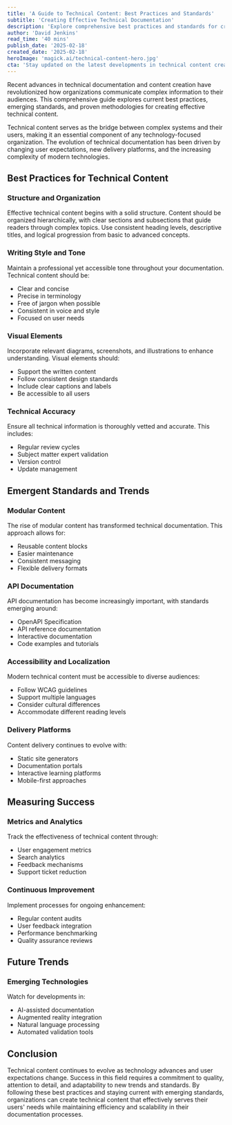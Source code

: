 ```yaml
---
title: 'A Guide to Technical Content: Best Practices and Standards'
subtitle: 'Creating Effective Technical Documentation'
description: 'Explore comprehensive best practices and standards for creating effective technical content, including structure, writing style, visual elements, and emerging trends in documentation. Learn how to measure success and prepare for future developments in technical communication.'
author: 'David Jenkins'
read_time: '40 mins'
publish_date: '2025-02-18'
created_date: '2025-02-18'
heroImage: 'magick.ai/technical-content-hero.jpg'
cta: 'Stay updated on the latest developments in technical content creation and documentation best practices by following us on LinkedIn. Join our community of technical communication professionals and share your insights!'
---
```


Recent advances in technical documentation and content creation have revolutionized how organizations communicate complex information to their audiences. This comprehensive guide explores current best practices, emerging standards, and proven methodologies for creating effective technical content.

Technical content serves as the bridge between complex systems and their users, making it an essential component of any technology-focused organization. The evolution of technical documentation has been driven by changing user expectations, new delivery platforms, and the increasing complexity of modern technologies.

## Best Practices for Technical Content

### Structure and Organization

Effective technical content begins with a solid structure. Content should be organized hierarchically, with clear sections and subsections that guide readers through complex topics. Use consistent heading levels, descriptive titles, and logical progression from basic to advanced concepts.

### Writing Style and Tone

Maintain a professional yet accessible tone throughout your documentation. Technical content should be:
- Clear and concise
- Precise in terminology
- Free of jargon when possible
- Consistent in voice and style
- Focused on user needs

### Visual Elements

Incorporate relevant diagrams, screenshots, and illustrations to enhance understanding. Visual elements should:
- Support the written content
- Follow consistent design standards
- Include clear captions and labels
- Be accessible to all users

### Technical Accuracy

Ensure all technical information is thoroughly vetted and accurate. This includes:
- Regular review cycles
- Subject matter expert validation
- Version control
- Update management

## Emergent Standards and Trends

### Modular Content

The rise of modular content has transformed technical documentation. This approach allows for:
- Reusable content blocks
- Easier maintenance
- Consistent messaging
- Flexible delivery formats

### API Documentation

API documentation has become increasingly important, with standards emerging around:
- OpenAPI Specification
- API reference documentation
- Interactive documentation
- Code examples and tutorials

### Accessibility and Localization

Modern technical content must be accessible to diverse audiences:
- Follow WCAG guidelines
- Support multiple languages
- Consider cultural differences
- Accommodate different reading levels

### Delivery Platforms

Content delivery continues to evolve with:
- Static site generators
- Documentation portals
- Interactive learning platforms
- Mobile-first approaches

## Measuring Success

### Metrics and Analytics

Track the effectiveness of technical content through:
- User engagement metrics
- Search analytics
- Feedback mechanisms
- Support ticket reduction

### Continuous Improvement

Implement processes for ongoing enhancement:
- Regular content audits
- User feedback integration
- Performance benchmarking
- Quality assurance reviews

## Future Trends

### Emerging Technologies

Watch for developments in:
- AI-assisted documentation
- Augmented reality integration
- Natural language processing
- Automated validation tools

## Conclusion

Technical content continues to evolve as technology advances and user expectations change. Success in this field requires a commitment to quality, attention to detail, and adaptability to new trends and standards. By following these best practices and staying current with emerging standards, organizations can create technical content that effectively serves their users' needs while maintaining efficiency and scalability in their documentation processes.